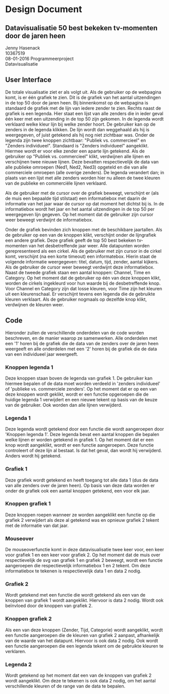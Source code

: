# Design Document 
## Datavisualisatie 50 best bekeken tv-momenten door de jaren heen
Jenny Hasenack   
10367519    
08-01-2016
Programmeerproject   
Datavisualisatie   

## User Interface
De totale visualisatie ziet er als volgt uit. Als de gebruiker op de webpagina komt, is er één grafiek te zien. Dit is de grafiek van het aantal uitzendingen in de top 50 door de jaren heen. 
Bij binnenkomst op de webpagina is standaard de grafiek met de lijn van iedere zender te zien. Rechts naast de grafiek is een legenda. Hier staat een lijst van alle zenders die in ieder geval één keer met een uitzending in de top 50 zijn gekomen. In de legenda wordt verklaard welke kleur lijn bij welke zender hoort.
De gebruiker kan op de zenders in de legenda klikken. De lijn wordt dan weggehaald als hij is weergegeven, of juist getekend als hij nog niet zichtbaar was.
Onder de legenda zijn twee knoppen zichtbaar: "Publiek vs. commercieel" en "Zenders individueel". Standaard is "Zenders individueel" aangeklikt. Hiermee wordt er voor elke zender een aparte lijn getekend.
Als de gebruiker op "Publiek vs. commercieel" klikt, verdwijnen alle lijnen en verschijnen twee nieuwe lijnen. Deze bevatten respectievelijk de data van alle publieke omroepen (Ned1, Ned2, Ned3) opgeteld en die van alle commerciele omroepen (alle overige zenders). De legenda verandert dan; in plaats van een lijst met alle zenders worden hier nu alleen de twee kleuren van de publieke en commerciële lijnen verklaard.

Als de gebruiker met de cursor over de grafiek beweegt, verschijnt er (als de muis een bepaalde tijd stilstaat) een informatiebox met daarin de informatie van het jaar waar de cursor op dat moment het dichtst bij is. In de informatiebox wordt het jaar en het aantal uitzendingen in de top 50 per weergegeven lijn gegeven. Op het moment dat de gebruiker zijn cursor weer beweegt verdwijnt de informatiebox.

Onder de grafiek bevinden zich knoppen met de beschikbare jaartallen. Als de gebruiker op een van de knoppen klikt, verschijnt onder de lijngrafiek een andere grafiek. Deze grafiek geeft de top 50 best bekeken tv-momenten van het desbetreffende jaar weer. Alle datapunten worden gerepresenteerd als een cirkel. Als de gebruiker met zijn cursor in de cirkel komt, verschijnt (na een korte timeout) een informatebox. 
Hierin staat de volgende informatie weergegeven: titel, datum, tijd, zender, aantal kijkers. Als de gebruiker de cursor weer beweegt verdwijnt deze informatiebox. 
Naast de tweede grafiek staan een aantal knoppen: Channel, Time en Category. Op het moment dat de gebruiker op één van deze knoppen klikt, worden de cirkels ingekleurd voor hun waarde bij de desbetreffende knop. Voor Channel en Category zijn dat losse kleuren, voor Time zijn het kleuren uit een kleurenschaal. Er verschijnt tevens een legenda die de gebruikte kleuren verklaart. Als de gebruiker nogmaals op dezelfde knop klikt, verdwijnen de kleuren weer.

## Code
Hieronder zullen de verschillende onderdelen van de code worden beschreven, en de manier waarop ze samenwerken. Alle onderdelen met een '1' horen bij de grafiek die de data van de zenders over de jaren heen weergeeft en alle onderdelen met een '2' horen bij de grafiek die de data van een individueel jaar weergeeft.


### Knoppen legenda 1
Deze knoppen staan boven de legenda van grafiek 1. De gebruiker kan hiermee bepalen of de data moet worden verdeeld in 'zenders individueel' of 'publieke vs. commerciele zenders'. Op het moment dat er op een van deze knoppen wordt geklikt, wordt er een functie opgeroepen die de huidige legenda 1 verwijdert en een nieuwe tekent op basis van de keuze van de gebruiker. Ook worden dan alle lijnen verwijderd.

### Legenda 1
Deze legenda wordt getekend door een functie die wordt aangeroepen door 'Knoppen legenda 1'. Deze legenda bevat een aantal knoppen die bepalen welke lijnen er worden getekend in grafiek 1. Op het moment dat er een knop wordt aangeklikt, wordt er een functie aangeroepen. Deze functie controleert of deze lijn al bestaat. Is dat het geval, dan wordt hij verwijderd. Anders wordt hij getekend. 

### Grafiek 1 
Deze grafiek wordt getekend en heeft toegang tot alle data 1 (dus de data van alle zenders over de jaren heen). Op basis van deze data worden er onder de grafiek ook een aantal knoppen getekend, een voor elk jaar.

### Knoppen grafiek 1
Deze knoppen roepen wanneer ze worden aangeklikt een functie op die grafiek 2 verwijdert als deze al getekend was en opnieuw grafiek 2 tekent met de informatie van dat jaar. 

### Mouseover
De mouseoverfunctie komt in deze datavisualisatie twee keer voor, een keer voor grafiek 1 en een keer voor grafiek 2. Op het moment dat de muis over respectievelijk de svg van grafiek 1 en grafiek 2 beweegt, wordt een functie aangeroepen die respectievelijk informatiebox 1 en 2 tekent. Om deze informatiebox te tekenen is respectievelijk data 1 en data 2 nodig. 

### Grafiek 2 
Wordt getekend met een functie die wordt getekend als een van de knoppen van grafiek 1 wordt aangeklikt. Hiervoor is data 2 nodig. Wordt ook beïnvloed door de knoppen van grafiek 2.

### Knoppen grafiek 2
Als een van deze knoppen (Zender, Tijd, Categorie) wordt aangeklikt, wordt een functie aangeroepen die de kleuren van grafiek 2 aanpast, afhankelijk van de waarde van het datapunt. Hiervoor is ook data 2 nodig. Ook wordt een functie aangeroepen die een legenda tekent om de gebruikte kleuren te verklaren. 

### Legenda 2 
Wordt getekend op het moment dat een van de knoppen van grafiek 2 wordt aangeklikt. Om deze te tekenen is ook data 2 nodig, om het aantal verschillende kleuren of de range van de data te bepalen.
